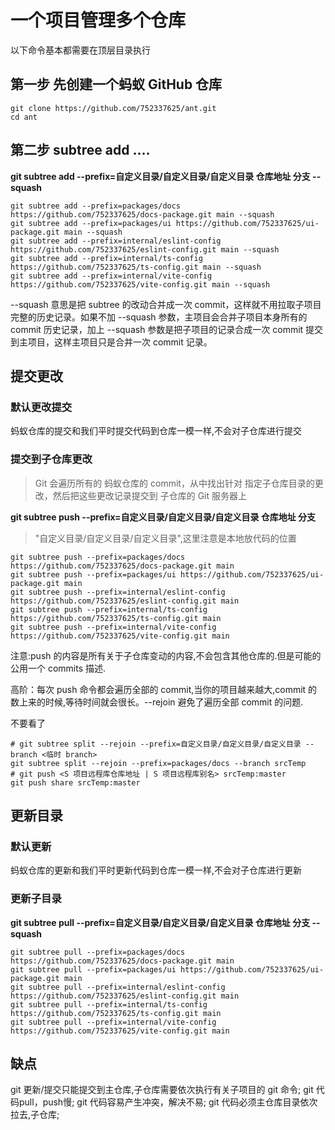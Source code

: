 # 一个项目管理多个仓库

以下命令基本都需要在顶层目录执行

## 第一步 先创建一个蚂蚁 GitHub 仓库

```shell
git clone https://github.com/752337625/ant.git
cd ant
```

## 第二步 subtree add ....

**git subtree add --prefix=自定义目录/自定义目录/自定义目录 仓库地址 分支 --squash**

```shell
git subtree add --prefix=packages/docs https://github.com/752337625/docs-package.git main --squash
git subtree add --prefix=packages/ui https://github.com/752337625/ui-package.git main --squash
git subtree add --prefix=internal/eslint-config https://github.com/752337625/eslint-config.git main --squash
git subtree add --prefix=internal/ts-config https://github.com/752337625/ts-config.git main --squash
git subtree add --prefix=internal/vite-config https://github.com/752337625/vite-config.git main --squash
```

--squash 意思是把 subtree 的改动合并成一次 commit，这样就不用拉取子项目完整的历史记录。如果不加 --squash 参数，主项目会合并子项目本身所有的 commit 历史记录，加上 --squash 参数是把子项目的记录合成一次 commit 提交到主项目，这样主项目只是合并一次 commit 记录。

## 提交更改

### 默认更改提交

蚂蚁仓库的提交和我们平时提交代码到仓库一模一样,不会对子仓库进行提交

### 提交到子仓库更改

> Git 会遍历所有的 蚂蚁仓库的 commit，从中找出针对 指定子仓库目录的更改，然后把这些更改记录提交到 子仓库的 Git 服务器上

**git subtree push --prefix=自定义目录/自定义目录/自定义目录 仓库地址 分支**

> "自定义目录/自定义目录/自定义目录",这里注意是本地放代码的位置

```shell
git subtree push --prefix=packages/docs https://github.com/752337625/docs-package.git main
git subtree push --prefix=packages/ui https://github.com/752337625/ui-package.git main
git subtree push --prefix=internal/eslint-config https://github.com/752337625/eslint-config.git main
git subtree push --prefix=internal/ts-config https://github.com/752337625/ts-config.git main
git subtree push --prefix=internal/vite-config https://github.com/752337625/vite-config.git main
```

注意:push 的内容是所有关于子仓库变动的内容,不会包含其他仓库的.但是可能的公用一个 commits 描述.

高阶：每次 push 命令都会遍历全部的 commit,当你的项目越来越大,commit 的数上来的时候,等待时间就会很长。--rejoin 避免了遍历全部 commit 的问题.

不要看了

```shell
# git subtree split --rejoin --prefix=自定义目录/自定义目录/自定义目录 --branch <临时 branch>
git subtree split --rejoin --prefix=packages/docs --branch srcTemp
# git push <S 项目远程库仓库地址 | S 项目远程库别名> srcTemp:master
git push share srcTemp:master
```

## 更新目录

### 默认更新

蚂蚁仓库的更新和我们平时更新代码到仓库一模一样,不会对子仓库进行更新

### 更新子目录

**git subtree pull --prefix=自定义目录/自定义目录/自定义目录 仓库地址 分支 --squash**

```shell
git subtree pull --prefix=packages/docs https://github.com/752337625/docs-package.git main
git subtree pull --prefix=packages/ui https://github.com/752337625/ui-package.git main
git subtree pull --prefix=internal/eslint-config https://github.com/752337625/eslint-config.git main
git subtree pull --prefix=internal/ts-config https://github.com/752337625/ts-config.git main
git subtree pull --prefix=internal/vite-config https://github.com/752337625/vite-config.git main
```

## 缺点

git 更新/提交只能提交到主仓库,子仓库需要依次执行有关子项目的 git 命令;
git 代码pull，push慢;
git 代码容易产生冲突，解决不易;
git 代码必须主仓库目录依次拉去,子仓库;
